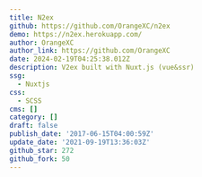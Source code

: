 ```yaml
---
title: N2ex
github: https://github.com/OrangeXC/n2ex
demo: https://n2ex.herokuapp.com/
author: OrangeXC
author_link: https://github.com/OrangeXC
date: 2024-02-19T04:25:38.012Z
description: V2ex built with Nuxt.js (vue&ssr)
ssg:
  - Nuxtjs
css:
  - SCSS
cms: []
category: []
draft: false
publish_date: '2017-06-15T04:00:59Z'
update_date: '2021-09-19T13:36:03Z'
github_star: 272
github_fork: 50
---
```

